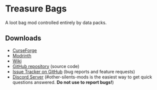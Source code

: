 # Treasure Bags

A loot bag mod controlled entirely by data packs.

## Downloads

- [CurseForge](https://minecraft.curseforge.com/projects/treasure-bags)
- [Modrinth](https://modrinth.com/mod/treasure-bags)
- [Wiki](https://github.com/SilentChaos512/Treasure-Bags/wiki)
- [GitHub repository](https://github.com/SilentChaos512/Treasure-Bags) (source code)
- [Issue Tracker on GitHub](https://github.com/SilentChaos512/Treasure-Bags/issues) (bug reports and feature requests)
- [Discord Server](https://discord.gg/Adyk9zHnUn) (#other-silents-mods is the easiest way to get quick questions answered. **Do not use to report bugs!**)
